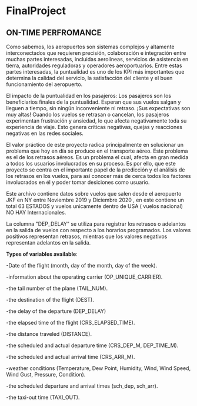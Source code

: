 # FinalProject

## ON-TIME PERFROMANCE
Como sabemos, los aeropuertos son sistemas complejos y altamente interconectados que requieren precisión, colaboración e integración entre muchas partes interesadas, incluidas aerolíneas, servicios de asistencia en tierra, autoridades reguladoras y operadores aeroportuarios. Entre estas partes interesadas, la puntualidad es uno de los KPI más importantes que determina la calidad del servicio, la satisfacción del cliente y el buen funcionamiento del aeropuerto.

El impacto de la puntualidad en los pasajeros:
Los pasajeros son los beneficiarios finales de la puntualidad. Esperan que sus vuelos salgan y lleguen a tiempo, sin ningún inconveniente ni retraso. ¡Sus expectativas son muy altas! Cuando los vuelos se retrasan o cancelan, los pasajeros experimentan frustración y ansiedad, lo que afecta negativamente toda su experiencia de viaje. Esto genera críticas negativas, quejas y reacciones negativas en las redes sociales.

El valor práctico de este proyecto radica principalmente en solucionar un problema que hoy en día se produce en el transporte aéreo. Este problema es el de los retrasos aéreos. Es un problema el cual, afecta en gran medida a todos los usuarios involucrados en su proceso.
Es por ello, que este proyecto se centra en el importante papel de la predicción y el análisis de los retrasos en los vuelos, para así conocer más de cerca todos los factores involucrados en él y poder tomar desiciones como usuario.

Este archivo contiene datos sobre vuelos que salen desde el aeropuerto JKF en NY entre Noviembre 2019 y Diciembre 2020 , en este contiene un total 63 ESTADOS y vuelos unicamente dentro de USA ( vuelos nacional) NO HAY Internacionales.


La columna "DEP_DELAY" se utiliza para registrar los retrasos o adelantos en la salida de vuelos con respecto a los horarios programados. Los valores positivos representan retrasos, mientras que los valores negativos representan adelantos en la salida.

**Types of variables available**:

-Date of the flight (month, day of the month, day of the week).


-information about the operating carrier (OP_UNIQUE_CARRIER).


-the tail number of the plane (TAIL_NUM).


-the destination of the flight (DEST).


-the delay of the departure (DEP_DELAY)


-the elapsed time of the flight (CRS_ELAPSED_TIME).


-the distance traveled (DISTANCE).


-the scheduled and actual departure time (CRS_DEP_M, DEP_TIME_M).


-the scheduled and actual arrival time (CRS_ARR_M).


-weather conditions (Temperature, Dew Point, Humidity, Wind, Wind Speed, Wind Gust, Pressure, Condition).


-the scheduled departure and arrival times (sch_dep, sch_arr).


-the taxi-out time (TAXI_OUT).








